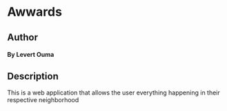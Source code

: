 # Awwards

## Author
#### By **Levert Ouma**

## Description
This is a web application that allows the user everything happening in their respective neighborhood
